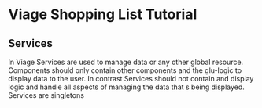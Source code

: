 # Viage Shopping List Tutorial

## Services
In Viage Services are used to manage data or any other global resource. Components should only contain other components and the glu-logic to display data to the user. In contrast Services should not contain and display logic and handle all aspects of managing the data that s being displayed. Services are singletons